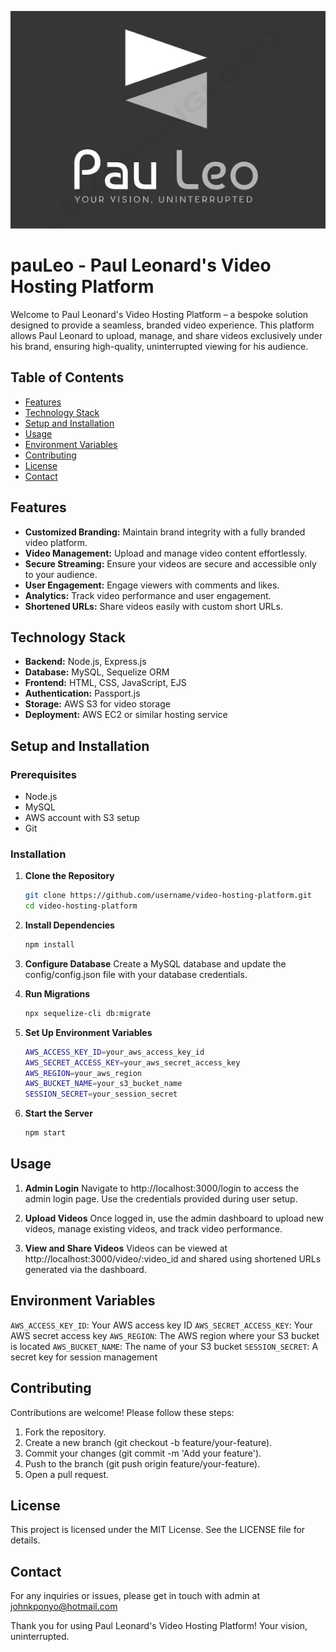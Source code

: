 ![Paul Leonard's Video Hosting Platform](assets/img/logo.png)

# pauLeo - Paul Leonard's Video Hosting Platform

Welcome to Paul Leonard's Video Hosting Platform – a bespoke solution designed to provide a seamless, branded video experience. This platform allows Paul Leonard to upload, manage, and share videos exclusively under his brand, ensuring high-quality, uninterrupted viewing for his audience.

## Table of Contents

- [Features](#features)
- [Technology Stack](#technology-stack)
- [Setup and Installation](#setup-and-installation)
- [Usage](#usage)
- [Environment Variables](#environment-variables)
- [Contributing](#contributing)
- [License](#license)
- [Contact](#contact)

## Features

- **Customized Branding:** Maintain brand integrity with a fully branded video platform.
- **Video Management:** Upload and manage video content effortlessly.
- **Secure Streaming:** Ensure your videos are secure and accessible only to your audience.
- **User Engagement:** Engage viewers with comments and likes.
- **Analytics:** Track video performance and user engagement.
- **Shortened URLs:** Share videos easily with custom short URLs.

## Technology Stack

- **Backend:** Node.js, Express.js
- **Database:** MySQL, Sequelize ORM
- **Frontend:** HTML, CSS, JavaScript, EJS
- **Authentication:** Passport.js
- **Storage:** AWS S3 for video storage
- **Deployment:** AWS EC2 or similar hosting service

## Setup and Installation

### Prerequisites

- Node.js
- MySQL
- AWS account with S3 setup
- Git

### Installation

1. **Clone the Repository**
   ```bash
   git clone https://github.com/username/video-hosting-platform.git
   cd video-hosting-platform
   ```

2. **Install Dependencies**
   ```bash
   npm install
   ```
   
3. **Configure Database**
   Create a MySQL database and update the config/config.json file with your database credentials.

4. **Run Migrations**
   ```bash
   npx sequelize-cli db:migrate
   ```
   
5. **Set Up Environment Variables**
    ```bash
    AWS_ACCESS_KEY_ID=your_aws_access_key_id
    AWS_SECRET_ACCESS_KEY=your_aws_secret_access_key
    AWS_REGION=your_aws_region
    AWS_BUCKET_NAME=your_s3_bucket_name
    SESSION_SECRET=your_session_secret
   ```

6. **Start the Server**
   ```bash
   npm start
   ```

## Usage

1. **Admin Login**
  Navigate to http://localhost:3000/login to access the admin login page. Use the credentials provided during user setup.

2. **Upload Videos**
  Once logged in, use the admin dashboard to upload new videos, manage existing videos, and track video performance.

3. **View and Share Videos**
  Videos can be viewed at http://localhost:3000/video/:video_id and shared using shortened URLs generated via the dashboard.


## Environment Variables
  `AWS_ACCESS_KEY_ID`: Your AWS access key ID
  `AWS_SECRET_ACCESS_KEY`: Your AWS secret access key
  `AWS_REGION`: The AWS region where your S3 bucket is located
  `AWS_BUCKET_NAME`: The name of your S3 bucket
  `SESSION_SECRET`: A secret key for session management


## Contributing
  Contributions are welcome! Please follow these steps:
  
  1. Fork the repository.
  2. Create a new branch (git checkout -b feature/your-feature).
  3. Commit your changes (git commit -m 'Add your feature').
  4. Push to the branch (git push origin feature/your-feature).
  5. Open a pull request.


## License
This project is licensed under the MIT License. See the LICENSE file for details.


## Contact
For any inquiries or issues, please get in touch with admin at johnkponyo@hotmail.com

Thank you for using Paul Leonard's Video Hosting Platform! Your vision, uninterrupted.


  
